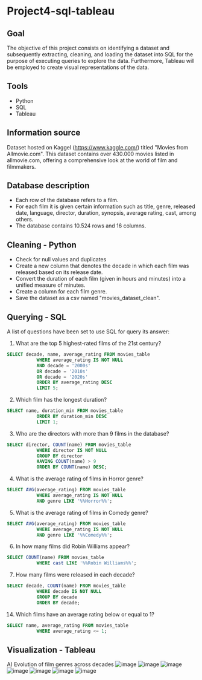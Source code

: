 # Project4-sql-tableau
## Goal
The objective of this project consists on identifying a dataset and subsequently extracting, cleaning, and loading the dataset into SQL for the purpose of executing queries to explore the data. 
Furthermore, Tableau will be employed to create visual representations of the data.

## Tools
- Python 
- SQL
- Tableau

## Information source
Dataset hosted on Kaggel (https://www.kaggle.com/) titled "Movies from Allmovie.com". This dataset contains over 430.000 movies listed in allmovie.com, offering a comprehensive look at the world of film and filmmakers.

## Database description
- Each row of the database refers to a film.
- For each film it is given certain information such as title, genre, released date, language, director, duration, synopsis, average rating, cast, among others.
- The database contains 10.524 rows and 16 columns.

## Cleaning - Python
- Check for null values and duplicates
- Create a new column that denotes the decade in which each film was released based on its release date.
- Convert the duration of each film (given in hours and minutes) into a unified measure of minutes.
- Create a column for each film genre. 
- Save the dataset as a csv named "movies_dataset_clean".

## Querying - SQL
A list of questions have been set to use SQL for query its answer:
1. What are the top 5 highest-rated films of the 21st century?
``` SQL
SELECT decade, name, average_rating FROM movies_table 
           WHERE average_rating IS NOT NULL
           AND decade = '2000s'
           OR decade = '2010s'
           OR decade = '2020s'
           ORDER BY average_rating DESC
           LIMIT 5;
 ```
2. Which film has the longest duration?
``` SQL
SELECT name, duration_min FROM movies_table 
           ORDER BY duration_min DESC
           LIMIT 1;
 ```
3. Who are the directors with more than 9 films in the database?
``` SQL
SELECT director, COUNT(name) FROM movies_table 
           WHERE director IS NOT NULL
           GROUP BY director
           HAVING COUNT(name) > 9
           ORDER BY COUNT(name) DESC;
 ```
4. What is the average rating of films in Horror genre?
``` SQL
SELECT AVG(average_rating) FROM movies_table 
           WHERE average_rating IS NOT NULL
           AND genre LIKE '%%Horror%%';
 ```
5. What is the average rating of films in Comedy genre?
``` SQL
SELECT AVG(average_rating) FROM movies_table 
           WHERE average_rating IS NOT NULL
           AND genre LIKE '%%Comedy%%';
 ```
6. In how many films did Robin Williams appear?
``` SQL
SELECT COUNT(name) FROM movies_table 
           WHERE cast LIKE '%%Robin Williams%%';
 ```
7. How many films were released in each decade?
``` SQL
SELECT decade, COUNT(name) FROM movies_table 
           WHERE decade IS NOT NULL
           GROUP BY decade
           ORDER BY decade;
 ```
14. Which films have an average rating below or equal to 1?
``` SQL
SELECT name, average_rating FROM movies_table 
           WHERE average_rating <= 1;
 ```
 
## Visualization - Tableau
A) Evolution of film genres across decades
![image](https://github.com/laumosa/Project4-sql-tableau/assets/83134591/bac44713-a5c2-4a19-82c1-0b52a92b34ce)
![image](https://github.com/laumosa/Project4-sql-tableau/assets/83134591/1586430d-3d6e-464f-8c89-dcd2dbde448c)
![image](https://github.com/laumosa/Project4-sql-tableau/assets/83134591/4a05eb17-e98a-424e-9da4-a4177e96a7c4)
![image](https://github.com/laumosa/Project4-sql-tableau/assets/83134591/0c5446ce-de8b-44ae-bacd-e24b91396dcd)
![image](https://github.com/laumosa/Project4-sql-tableau/assets/83134591/b968ba6b-df6a-41fe-bab8-b288a39a3ea8)
![image](https://github.com/laumosa/Project4-sql-tableau/assets/83134591/f6564e86-717d-4c22-ba51-aee8d3e48c2b)
![image](https://github.com/laumosa/Project4-sql-tableau/assets/83134591/938d0eb2-1b1f-4bb5-b2aa-b00ea869974a)

